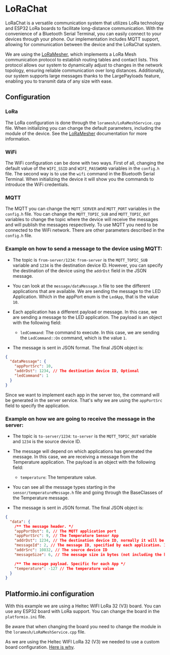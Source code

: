 # LoRaChat

LoRaChat is a versatile communication system that utilizes LoRa technology and ESP32 LoRa boards to facilitate long-distance communication. With the convenience of a Bluetooth Serial Terminal, you can easily connect to your devices through your phone. Our implementation includes MQTT support, allowing for communication between the device and the LoRaChat system.

We are using the [LoRaMesher](https://github.com/LoRaMesher/LoRaMesher), which implements a LoRa Mesh communication protocol to establish routing tables and contact lists. This protocol allows our system to dynamically adjust to changes in the network topology, ensuring reliable communication over long distances. Additionally, our system supports large messages thanks to the LargePayloads feature, enabling you to transmit data of any size with ease.

## Configuration

### LoRa

The LoRa configuration is done through the `loramesh/LoRaMeshService.cpp` file. When initializing you can change the default parameters, including the module of the device. See the [LoRaMesher](https://github.com/LoRaMesher/LoRaMesher) documentation for more information.

### WiFi

The WiFi configuration can be done with two ways. First of all, changing the default value of the `WIFI_SSID` and `WIFI_PASSWORD` variables in the `config.h` file. The second way is to use the `wifi` command in the Bluetooth Serial Terminal. When initializing the device it will show you the commands to introduce the WiFi credentials.

### MQTT

The MQTT you can change the `MQTT_SERVER` and `MQTT_PORT` variables in the `config.h` file. You can change the `MQTT_TOPIC_SUB` and `MQTT_TOPIC_OUT` variables to change the topic where the device will receive the messages and will publish the messages respectively.
To use MQTT you need to be connected to the WiFi network. There are other parameters described in the `config.h` file.

### Example on how to send a message to the device using MQTT:

- The topic is `from-server/1234`: `from-server` is the `MQTT_TOPIC_SUB` variable and `1234` is the destination device ID. However, you can specify the destination of the device using the `addrDst` field in the JSON message.

- You can look at the `message/dataMessage.h` file to see the different applications that are available. We are sending the message to the LED Application. Which in the appPort enum is the `LedApp`, that is the value `10`.

- Each application has a different payload or message. In this case, we are sending a message to the LED application. The payload is an object with the following field:

  - `ledCommand`: The command to execute. In this case, we are sending the `LedCommand::On` command, which is the value `1`.

- The message is sent in JSON format. The final JSON object is:

```json
{
  "dataMessage": {
    "appPortSrc": 10,
    "addrDst": 1234, // The destination device ID, Optional
    "ledCommand": 1
  }
}
```

Since we want to implement each app in the server too, the command will be generated in the server service. That's why we are using the `appPortSrc` field to specify the application.

### Example on how we are going to receive the message in the server:

- The topic is `to-server/1234`: `to-server` is the `MQTT_TOPIC_OUT` variable and `1234` is the source device ID.

- The message will depend on which applications has generated the message. In this case, we are receiving a message from the Temperature application. The payload is an object with the following field:

  - `temperature`: The temperature value. 

- You can see all the message types starting in the `sensor/temperatureMessage.h` file and going through the BaseClasses of the Temperature message.

- The message is sent in JSON format. The final JSON object is:

```json
{
  "data": {
    /** The message header. */
    "appPortDst": 8, // The MQTT application port
    "appPortSrc": 9, // The Temperature Sensor App
    "addrDst": 1234, // The destination device ID, normally it will be the gateway responsible of sending the message to the server.
    "messageId": 2, // The message ID, specified by each application. In this case, the Temperature Sensor App will increase the message ID by 1 each time it sends a message.
    "addrSrc": 10832, // The source device ID
    "messageSize": 6, // The message size in bytes (not including the header)

    /** The message payload. Specific for each App */
    "temperature": -127 // The temperature value
  }
}
```

## Platformio.ini configuration

With this example we are using a Heltec WIFI LoRa 32 (V3) board. You can use any ESP32 board with LoRa support. You can change the board in the `platformio.ini` file.

Be aware that when changing the board you need to change the module in the `loramesh/LoRaMeshService.cpp` file.

As we are using the Heltec WIFI LoRa 32 (V3) we needed to use a custom board configuration. [Here is why](http://community.heltec.cn/t/heltec-board-migration-from-v2-to-v3/12667).